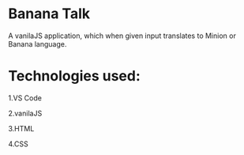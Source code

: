 # Banana Talk



 A vanilaJS application, which when given input translates to Minion or Banana language.
 
 
 
 # Technologies used:



1.VS Code

2.vanilaJS

3.HTML

4.CSS
